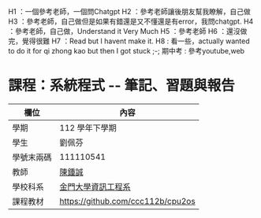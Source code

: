 H1      ：一個參考老師，一個問Chatgpt
H2      ：參考老師讓後朋友幫我瞭解，自己做
H3      ：參考老師，自己做但是如果有錯還是又不懂還是有error，我問chatgpt.
H4      ：參考老師，自己做，Understand it Very Much
H5      ：參考老師
H6      ：還沒做完，覺得很難
H7      ：Read but I havent make it.
H8      : 看一些，actually wanted to do it for qi zhong kao but then I got stuck ;-;
期中考   : 參考youtube,web

# 課程：系統程式 -- 筆記、習題與報告

欄位 | 內容
-----|--------
學期 | 112 學年下學期
學生 |  劉佩芬
學號末兩碼 | 111110541
教師 | [陳鍾誠](https://www.nqu.edu.tw/educsie/index.php?act=blog&code=list&ids=4)
學校科系 | [金門大學資訊工程系](https://www.nqu.edu.tw/educsie/index.php)
課程教材 | https://github.com/ccc112b/cpu2os
